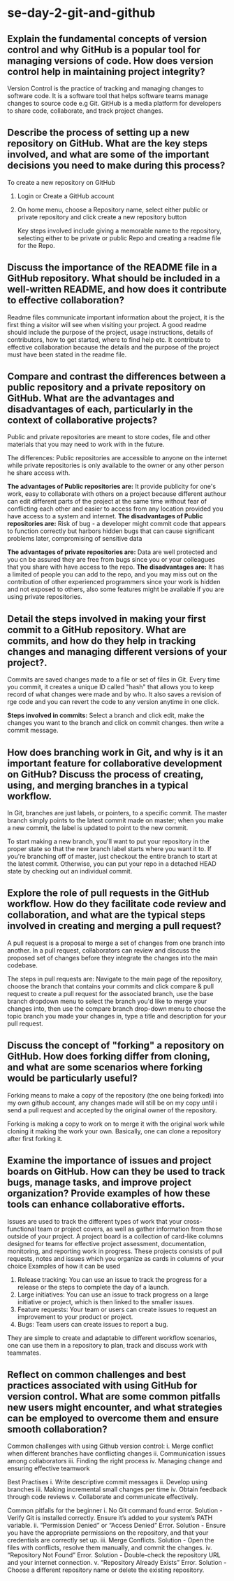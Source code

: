 # se-day-2-git-and-github
## Explain the fundamental concepts of version control and why GitHub is a popular tool for managing versions of code. How does version control help in maintaining project integrity?
Version Control is the practice of tracking and managing changes to software code. It is a software tool that helps software teams manage changes to source code e.g Git.
GitHub is a media platform for developers to share code, collaborate, and track project changes.

## Describe the process of setting up a new repository on GitHub. What are the key steps involved, and what are some of the important decisions you need to make during this process?
To create a new repository on GitHub
1. Login or Create a GitHub account
2. On home menu, choose a Repository name, select either public or private repository and click create a new repository button

    Key steps involved include giving a memorable name to the repository, selecting either to be private or public Repo and creating a readme file for the Repo.

## Discuss the importance of the README file in a GitHub repository. What should be included in a well-written README, and how does it contribute to effective collaboration?
Readme files communicate important information about the project, it is the first thing a visitor will see when visiting your project. 
A good readme should include the purpose of the project, usage instructions, details of contributors, how to get started, where to find help etc.
It contribute to effective collaboration because the details and the purpose of the project must have been stated in the readme file.

## Compare and contrast the differences between a public repository and a private repository on GitHub. What are the advantages and disadvantages of each, particularly in the context of collaborative projects?
Public and private repositories are meant to store codes, file and other materials that you may need to work with in the future.

The differences: Public repositories are accessible to anyone on the internet while private repositories is only available to the owner or any other person he share access with.

**The advantages of Public repositories are:** It provide publicity for one's work, easy to collaborate with others on a project because different authour can edit different parts of the project at the same time without fear of conflicting each other and easier to access from any location provided you have access to a system and internet.
**The disadvantages of Public repositories are:** Risk of bug - a developer might commit code that appears to function correctly but harbors hidden bugs that can cause significant problems later, compromising of sensitive data

**The advantages of private repositories are:** Data are well protected and you cn be assured they are free from bugs since you or your colleagues that you share with have access to the repo.
**The disadvantages are:** It has a limited of people you can add to the repo, and you may miss out on the contribution of other experienced programmers since your work is hidden and not exposed to others, also some features might be available if you are using private repositories.


## Detail the steps involved in making your first commit to a GitHub repository. What are commits, and how do they help in tracking changes and managing different versions of your project?.
Commits are saved changes made to a file or set of files in Git. Every time you commit, it creates a unique ID called "hash" that allows you to keep record of what changes were made and by who. It also saves a revision of rge code and you can revert the code to any version anytime in one click.

**Steps involved in commits:** Select a branch and click edit, make the changes you want to the branch and click on commit changes. then write a commit message.

## How does branching work in Git, and why is it an important feature for collaborative development on GitHub? Discuss the process of creating, using, and merging branches in a typical workflow.
In Git, branches are just labels, or pointers, to a specific commit. The master branch simply points to the latest commit made on master; when you make a new commit, the label is updated to point to the new commit.

To start making a new branch, you'll want to put your repository in the proper state so that the new branch label starts where you want it to. If you're branching off of master, just checkout the entire branch to start at the latest commit. Otherwise, you can put your repo in a detached HEAD state by checking out an individual commit.

## Explore the role of pull requests in the GitHub workflow. How do they facilitate code review and collaboration, and what are the typical steps involved in creating and merging a pull request?
A pull request is a proposal to merge a set of changes from one branch into another. In a pull request, collaborators can review and discuss the proposed set of changes before they integrate the changes into the main codebase. 

The steps in pull requests are: Navigate to the main page of the repository, choose the branch that contains your commits  and click compare & pull request to create a pull request for the associated branch, use the base branch dropdown menu to select the branch you'd like to merge your changes into, then use the compare branch drop-down menu to choose the topic branch you made your changes in, type a title and description for your pull request.

## Discuss the concept of "forking" a repository on GitHub. How does forking differ from cloning, and what are some scenarios where forking would be particularly useful?
Forking means to make a copy of the repository (the one being forked) into my own github account, any changes made will still be on my copy until i send a pull request and accepted by the original owner of the repository.

Forking is making a copy to work on to merge it with the original work while cloning it making the work your own. Basically, one can clone a repository after first forking it.

## Examine the importance of issues and project boards on GitHub. How can they be used to track bugs, manage tasks, and improve project organization? Provide examples of how these tools can enhance collaborative efforts.
Issues are used to track the different types of work that your cross-functional team or project covers, as well as gather information from those outside of your project. 
A project board is a collection of card-like columns designed for teams for effective project assessment, documentation, monitoring, and reporting work in progress. These projects consists of pull requests, notes and issues which you organize as cards in columns of your choice
Examples of how it can be used
1. Release tracking: You can use an issue to track the progress for a release or the steps to complete the day of a launch.
2. Large initiatives: You can use an issue to track progress on a large initiative or project, which is then linked to the smaller issues.
3. Feature requests: Your team or users can create issues to request an improvement to your product or project.
4. Bugs: Team users can create issues to report a bug.

They are simple to create and adaptable to different workflow scenarios, one can use them in a repository to plan, track and discuss work with teammates.
   
## Reflect on common challenges and best practices associated with using GitHub for version control. What are some common pitfalls new users might encounter, and what strategies can be employed to overcome them and ensure smooth collaboration?
Common challenges with using Github version control:
i. Merge conflict when different branches have conflicting changes
ii. Communication issues among collaborators
iii. Finding the right process
iv. Managing change and ensuring effective teamwork

Best Practises
i. Write descriptive commit messages
ii. Develop using branches
iii. Making incremental small changes per time
iv. Obtain feedback through code reviews
v. Collaborate and communicate effectively.

Common pitfalls for the beginner
i. No Git command found error. Solution - Verify Git is installed correctly. Ensure it’s added to your system’s PATH variable.
ii. “Permission Denied” or “Access Denied” Error. Solution - Ensure you have the appropriate permissions on the repository, and that your credentials are correctly set up.
iii. Merge Conflicts. Solution - Open the files with conflicts, resolve them manually, and commit the changes.
iv. “Repository Not Found” Error. Solution - Double-check the repository URL and your internet connection.
v. “Repository Already Exists” Error. Solution - Choose a different repository name or delete the existing repository.
